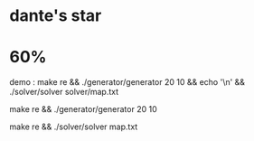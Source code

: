 # dante's star
# 60%

demo : make re && ./generator/generator 20 10 && echo '\n' && ./solver/solver solver/map.txt 

make re && ./generator/generator 20 10

make re && ./solver/solver map.txt
